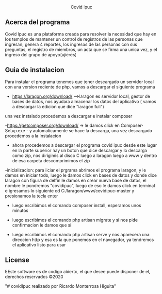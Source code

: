 

<p align="center">
Covid Ipuc
</p>

## Acerca del programa

Covid Ipuc es una plataforma creada para resolver la necesidad que hay en los templos de mantener un control de registros de las personas que ingresan, genera 4 reportes, los ingresos de las personas con sus preguntas, el registro de miembros, un acta que se firma una unica vez, y el ingreso del grupo de apoyo(ujieres)

## Guia de instalacion 
Para instalar el programa tenemos que tener descargado un servidor local con una version reciente de php, vamos a descargar el siguiente programa

- https://laragon.org/download/ -->laragon es servidor local, gestor de bases de datos, nos ayudara almacenar los datos del aplicativo ( vamos a descargar la edicion que dice "laragon full") 


una vez instalado procedemos a descargar e instalar composer  

-https://getcomposer.org/download/ -> le damos click en Composer-Setup.exe - y automaticamente se hace la descarga, una vez descargado procedemos a la instalacion

- ahora procedemos a descargar el programa covid ipuc desde este lugar en la parte superior hay un boton que dice descargar y lo descarga como zip, nos dirigimis al disco C luego a laragon luego a www y dentro de esa carpeta descomprimimos el zip

-inicializacion: para iiciar el prgrama abrimos el programa laragon, y le damos en iniciar todo, luego le damos click en bases de datos y donde dice laragon con figura de delfin le damos en crear nueva base de datos, el nombre le pondremos "covidipuc", luego de eso le damos click en terminal e igresamos lo siguiente cd C:/laragon/www/covidipuc-master y presionamos la tecla enter

- luego escribimos el comando composer install, esperamos unos minutos

- luego escribimos el comando php artisan migrate y si nos pide confirmacion le damos que si

- luego escribimos el comando php artisan serve y nos aparecera una direccion http y esa es la que ponemos en el navegador, ya tendremos el aplicativo listo para usar 

## License

EEste software es de codigo abierto, el que desee puede disponer de el, derechos reservados ©2020

"# covidIpuc realizado por Ricardo Monterrosa Higuita" 
